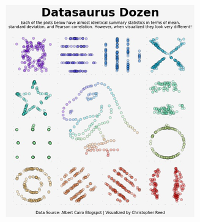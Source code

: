 ![week_42](https://github.com/christopher-reed/tidytuesday/blob/master/2020/week_42/datasaurus_dozen_rainbow.jpg)
